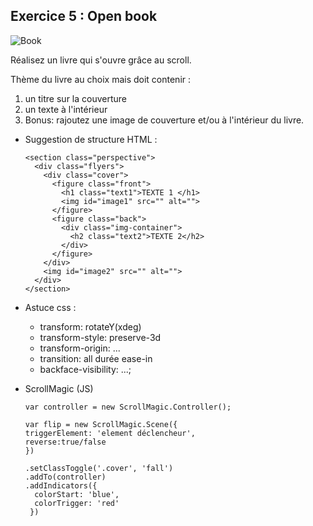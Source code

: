 ## Exercice 5 : Open book

![Book](https://github.com/tonidano/Workshop_AnimJS-GSAP/blob/master/assets/images/book.gif)

Réalisez un livre qui s'ouvre grâce au scroll.

Thème du livre au choix mais doit contenir :
1. un titre sur la couverture
2. un texte à l'intérieur
3. Bonus:  rajoutez une image de couverture et/ou à l'intérieur du livre.



* Suggestion de structure HTML :

      <section class="perspective">
        <div class="flyers">
          <div class="cover">
            <figure class="front">
              <h1 class="text1">TEXTE 1 </h1>
              <img id="image1" src="" alt="">
            </figure>
            <figure class="back">
              <div class="img-container">
                <h2 class="text2">TEXTE 2</h2>
              </div>
            </figure>
          </div>
          <img id="image2" src="" alt="">
        </div>
      </section>

* Astuce css :
   * transform: rotateY(xdeg)
   * transform-style: preserve-3d
   * transform-origin: ...
   * transition: all durée ease-in
   * backface-visibility: ...;


* ScrollMagic (JS)

      var controller = new ScrollMagic.Controller();

      var flip = new ScrollMagic.Scene({
      triggerElement: 'element déclencheur',
      reverse:true/false
      })

      .setClassToggle('.cover', 'fall')
      .addTo(controller)
      .addIndicators({
        colorStart: 'blue',
        colorTrigger: 'red'
       })
